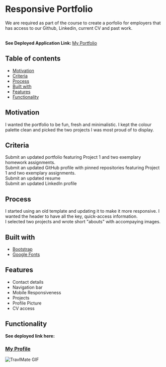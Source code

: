 # Responsive Portfolio

We are required as part of the course to create a porfolio for employers that has access to our Github, Linkedin, current CV and past work.

<br> <b>See Deployed Application Link: </b>
<a href=""> My Portfolio </a>

## Table of contents
  - [Motivation](#motivation)
  - [Criteria](#criteria)
  - [Process](#process)
  - [Built with](#built-with)
  - [Features](#features)
  - [Functionality](#functionality)

## Motivation
I wanted the portfolio to be fun, fresh and minimalistic. I kept the colour palette clean and picked the two projects I was most proud of to display. 

## Criteria
Submit an updated portfolio featuring Project 1 and two exemplary homework assignments. <br>
Submit an updated GitHub profile with pinned repositories featuring Project 1 and two exemplary assignments. <Br>
Submit an updated resume <Br>
Submit an updated LinkedIn profile <br>



## Process
I started using an old template and updating it to make it more responsive. I wanted the header to have all the key, quick-access information. 
<br>
I selected two projects and wrote short "abouts" with accompaying images.



## Built with
- [Bootstrap](https://getbootstrap.com/)
- [Google Fonts](https://fonts.google.com/)


## Features
- Contact details
- Navigation bar
- Mobile Responsiveness
- Projects
- Profile Picture
- CV access


## Functionality 
<b>See deployed link here:</b><br>
<h3><a href="https://media.giphy.com/media/keyTUWnZTXAWCHxqgt/giphy.gif"> My Profile</a></h3>

![TravlMate GIF](https://media.giphy.com/media/Pl8Mj1FI477DKdaJwg/giphy.gif)

